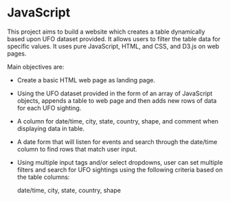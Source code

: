 # JavaScript
 
This project aims to build a website which creates a table dynamically based upon UFO dataset provided. It allows users to filter the table data for specific values. It uses pure JavaScript, HTML, and CSS, and D3.js on web pages.

Main objectives are:

  - Create a basic HTML web page as landing page.
  - Using the UFO dataset provided in the form of an array of JavaScript objects, appends a table to web page and then adds new rows of data for each UFO sighting.
  - A column for date/time, city, state, country, shape, and comment when displaying data in table.
  - A date form that will listen for events and search through the date/time column to find rows that match user input.
  - Using multiple input tags and/or select dropdowns, user can set multiple filters and search for UFO sightings using the following criteria based on the table columns:
   
     date/time, city, state, country, shape
